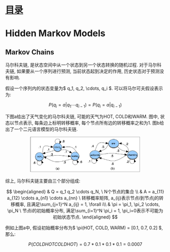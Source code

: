# [目录](../README.md)

# Hidden Markov Models

## Markov Chains

马尔科夫链, 是状态空间中从一个状态到另一个状态转换的随机过程.
对于马尔科夫链, 如果要从一个序列进行预测, 当前状态起到决定的作用,
历史状态对于预测没有影响.

假设一个序列内的状态变量为$ q_1, q_2, \cdots, q_i $. 可以将马尔可夫假设表示为:

$$ P(q_i = a|q_1 \cdots q_{i-1}) = P(q_i = a|q_{i-1}) $$

下图a给出了天气变化的马尔科夫链, 可能的天气为HOT, COLD和WARM.
图中, 状态以节点表示, 每条边上标明转移概率, 每个节点所有边的转移概率之和为1.
图b给出了一个二元语言模型的马尔科夫链.

<div align=center><img width="350" src="figure/1.png" alt=" "/></div>

综上, 马尔科夫链主要由三个部分组成:

$$
\begin{aligned}
& Q = q_1 q_2 \cdots q_N, \ N个节点的集合 \\
& A = a_{11} a_{12} \cdots a_{n1} \cdots a_{nn} \ 转移概率矩阵,
a_{ij}表示节点i到节点j的转移概率, 且满足\sum_{j=1}^N a_{ij} = 1, \forall i\\
& \pi = \pi_1, \pi_2 \cdots, \pi_N \ 节点i的初始概率分布,
满足\sum_{i=1}^N \pi_i = 1, \pi_i=0表示不可能为初始状态节点.
\end{aligned}
$$

例如上图a中, 假设初始概率分布为$ \pi(HOT, COLD, WARM) = [0.1, 0.7, 0.2] $,
那么:

$$ P(COLD HOT COLD HOT) = 0.7 * 0.1 * 0.1 * 0.1 = 0.0007 $$

